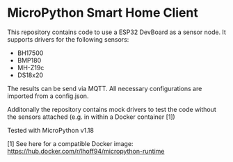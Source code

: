 # MicroPython Smart Home Client

This repository contains code to use a ESP32 DevBoard as a sensor node. 
It supports drivers for the following sensors:
- BH17500
- BMP180
- MH-Z19c
- DS18x20

The results can be send via MQTT. 
All necessary configurations are imported from a config.json. 

Additonally the repository contains mock drivers to test the code without the sensors attached (e.g. in within a Docker container [1])

Tested with MicroPython v1.18

[1] See here for a compatible Docker image:  https://hub.docker.com/r/lhoff94/micropython-runtime
